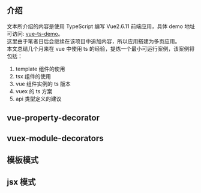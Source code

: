 ## 介绍

文本所介绍的内容是使用 TypeScript 编写 Vue2.6.11 前端应用，具体 demo 地址可访问: [vue-ts-demo](https://github.com/hy08/all-demo/tree/master/vue-demo)。  
这里由于笔者日后会继续在该项目中追加内容，所以应用搭建为多页应用。  
本文总结几个月来在 vue 中使用 ts 的经验，提炼一个最小可运行案例，该案例将包括：

1. template 组件的使用
2. tsx 组件的使用
3. vue 组件实例的 ts 版本
4. vuex 的 ts 方案
5. api 类型定义的建议

## vue-property-decorator

## vuex-module-decorators

## 模板模式

## jsx 模式
